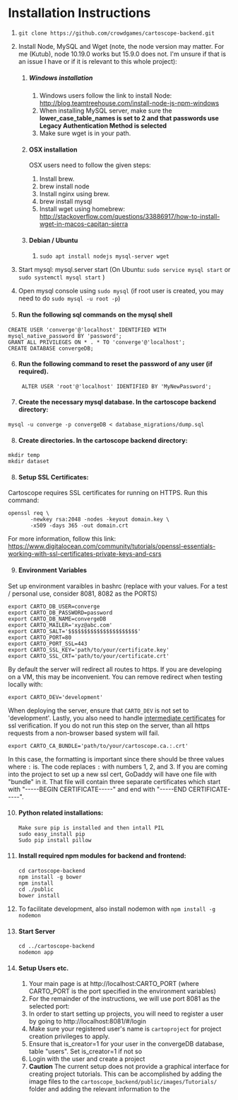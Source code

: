# Installation Instructions


1.  `git clone https://github.com/crowdgames/cartoscope-backend.git`


2.  Install Node, MySQL and Wget (note, the node version may matter. For me (Kutub), node 10.19.0 works but 15.9.0 does not. I'm unsure if that is an issue I have or if it is relevant to this whole project):
	1. ##### Windows installation
		1. Windows users follow the link to install Node: http://blog.teamtreehouse.com/install-node-js-npm-windows
		2. When installing MySQL server, make sure the **lower_case_table_names is set to 2 and that passwords use Legacy Authentication Method is selected**
		3. Make sure wget is in your path.
	
		 
	2. #### OSX installation
		OSX users need to follow the given steps:
		 1. Install brew.
		 2. brew install node
		 3. Install nginx using brew.
		 4. brew install mysql
		 5. Install wget using homebrew: http://stackoverflow.com/questions/33886917/how-to-install-wget-in-macos-capitan-sierra 
	3. #### Debian / Ubuntu
		 1. `sudo apt install nodejs mysql-server wget`
	
3. Start mysql: mysql.server start (On Ubuntu: `sudo service mysql start` or `sudo systemctl mysql start` )

4. Open mysql console using `sudo mysql` (if root user is created, you may need to do `sudo mysql -u root -p`)

5.  #### Run the following sql commands on the mysql shell
```
CREATE USER 'converge'@'localhost' IDENTIFIED WITH mysql_native_password BY 'password';
GRANT ALL PRIVILEGES ON * . * TO 'converge'@'localhost';
CREATE DATABASE convergeDB;
```
		
6. #### Run the following command to reset the password of any user (if required).
		ALTER USER 'root'@'localhost' IDENTIFIED BY 'MyNewPassword'; 

7. #### Create the necessary mysql database. In the cartoscope backend directory:
`mysql -u converge -p convergeDB < database_migrations/dump.sql`

8. #### Create directories. In the cartoscope backend directory:
```
mkdir temp
mkdir dataset
```
8. #### Setup SSL Certificates:
	
Cartoscope requires SSL certificates for running on HTTPS. Run this command: 
```
openssl req \
       -newkey rsa:2048 -nodes -keyout domain.key \
       -x509 -days 365 -out domain.crt
```
For more information, follow this link: https://www.digitalocean.com/community/tutorials/openssl-essentials-working-with-ssl-certificates-private-keys-and-csrs

9. #### Environment Variables 

Set up environment varaibles in bashrc (replace with your values. For a test / personal use, consider 8081, 8082 as the PORTS)

```
export CARTO_DB_USER=converge                                                         
export CARTO_DB_PASSWORD=password                                                     
export CARTO_DB_NAME=convergeDB                                                       
export CARTO_MAILER='xyz@abc.com'                                         
export CARTO_SALT='$$$$$$$$$$$$$$$$$$$$$$'
export CARTO_PORT=80
export CARTO_PORT_SSL=443
export CARTO_SSL_KEY='path/to/your/certificate.key'
export CARTO_SSL_CRT='path/to/your/certificate.crt'
```

By default the server will redirect all routes to https. If you are developing on a VM, this may be inconvenient. You can remove redirect when testing locally with:

```
export CARTO_DEV='development'
```

When deploying the server, ensure that `CARTO_DEV` is not set to 'development'. Lastly, you also need to handle [intermediate certificates](https://www.godaddy.com/help/what-is-an-intermediate-certificate-868) for ssl verification. If you do not run this step on the server, than all https requests from a non-browser based system will fail.

```
export CARTO_CA_BUNDLE='path/to/your/cartoscope.ca.:.crt'
```

In this case, the formatting is important since there should be three values where `:` is. The code replaces `:` with numbers 1, 2, and 3. If you are coming into the project to set up a new ssl cert, GoDaddy will have one file with "bundle" in it. That file will contain three separate certificates which start with "-----BEGIN CERTIFICATE-----" and end with "-----END CERTIFICATE-----".
		
10. #### Python related installations:
		Make sure pip is installed and then intall PIL
		sudo easy_install pip
		Sudo pip install pillow

11. #### Install required npm modules for backend and frontend:
		cd cartoscope-backend
		npm install -g bower
		npm install
		cd ./public
		bower install
12. To facilitate development, also install nodemon with ```npm install -g nodemon```

14. #### Start Server
		cd ../cartoscope-backend
		nodemon app
		
15. #### Setup Users etc.
	1. Your main page is at http://localhost:CARTO_PORT (where CARTO_PORT is the port specified in the environment variables)
	2. For the remainder of the instructions, we will use port 8081 as the selected port:
	3. In order to start setting up projects, you will need to register a user by going to http://localhost:8081/#/login
	4. Make sure your registered user's name is `cartoproject` for project creation privileges to apply.
	5. Ensure that is_creator=1 for your user in the convergeDB database, table "users". Set is_creator=1 if not so
	6. Login with the user and create a project
	7. **Caution** The current setup does not provide a graphical interface for creating project tutorials. This can be accomplished by adding the image files to the `cartoscope_backend/public/images/Tutorials/` folder and adding the relevant information to the 
	

